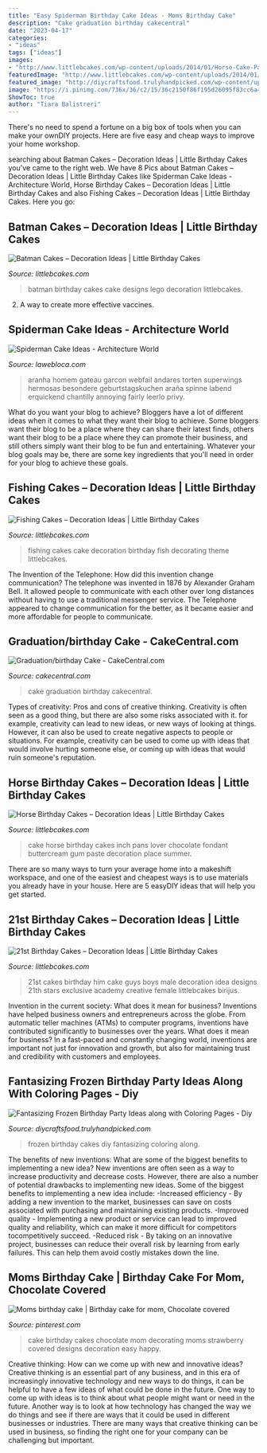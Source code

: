 ```yaml
---
title: "Easy Spiderman Birthday Cake Ideas - Moms Birthday Cake"
description: "Cake graduation birthday cakecentral"
date: "2023-04-17"
categories:
- "ideas"
tags: ["ideas"]
images:
- "http://www.littlebcakes.com/wp-content/uploads/2014/01/Horse-Cake-Pans-979x1024.jpg"
featuredImage: "http://www.littlebcakes.com/wp-content/uploads/2014/01/Fishing-Cakes-Photos.jpg"
featured_image: "http://diycraftsfood.trulyhandpicked.com/wp-content/uploads/2016/05/Frozen-Birthday-cakes-716x1024.jpg"
image: "https://i.pinimg.com/736x/36/c2/15/36c2150f86f195d26095f83cc6a4607f--mom-birthday-cakes.jpg"
ShowToc: true
author: "Tiara Balistreri"
---
```



There's no need to spend a fortune on a big box of tools when you can make your ownDIY projects. Here are five easy and cheap ways to improve your home workshop.

	

		
searching about Batman Cakes – Decoration Ideas | Little Birthday Cakes you've came to the right web. We have 8 Pics about Batman Cakes – Decoration Ideas | Little Birthday Cakes like Spiderman Cake Ideas - Architecture World, Horse Birthday Cakes – Decoration Ideas | Little Birthday Cakes and also Fishing Cakes – Decoration Ideas | Little Birthday Cakes. Here you go:
		
    
## Batman Cakes – Decoration Ideas | Little Birthday Cakes

<img loading=lazy src="http://www.littlebcakes.com/wp-content/uploads/2013/08/Batman-Birthday-Cakes-Designs.jpg" onerror="this.onerror=null;this.src='https://tse3.mm.bing.net/th?id=OIP.tXlMQMWlBDro_GnT4ph4jQHaJ4&amp;pid=15.1';" alt="Batman Cakes – Decoration Ideas | Little Birthday Cakes">

_Source: littlebcakes.com_

>batman birthday cakes cake designs lego decoration littlebcakes. 

	

2. A way to create more effective vaccines.

    
## Spiderman Cake Ideas - Architecture World

<img loading=lazy src="https://lawebloca.com/wp-content/uploads/2012/11/spiderman-diy-cake.jpg" onerror="this.onerror=null;this.src='https://tse4.mm.bing.net/th?id=OIP.Ealpo9CvKDaMfhFMSFKG_gHaJ4&amp;pid=15.1';" alt="Spiderman Cake Ideas - Architecture World">

_Source: lawebloca.com_

>aranha homem gateau garcon webfail andares torten superwings hermosas besondere geburtstagskuchen araña spinne labend erquickend chantilly annoying fairly leerlo privy. 

	

What do you want your blog to achieve?
Bloggers have a lot of different ideas when it comes to what they want their blog to achieve. Some bloggers want their blog to be a place where they can share their latest finds, others want their blog to be a place where they can promote their business, and still others simply want their blog to be fun and entertaining. Whatever your blog goals may be, there are some key ingredients that you'll need in order for your blog to achieve these goals.

    
## Fishing Cakes – Decoration Ideas | Little Birthday Cakes

<img loading=lazy src="http://www.littlebcakes.com/wp-content/uploads/2014/01/Fishing-Cakes-Photos.jpg" onerror="this.onerror=null;this.src='https://tse3.mm.bing.net/th?id=OIP.LIbFpHHpXGlG9XmeWgunUgHaJ4&amp;pid=15.1';" alt="Fishing Cakes – Decoration Ideas | Little Birthday Cakes">

_Source: littlebcakes.com_

>fishing cakes cake decoration birthday fish decorating theme littlebcakes. 

	

The Invention of the Telephone: How did this invention change communication?
The telephone was invented in 1876 by Alexander Graham Bell. It allowed people to communicate with each other over long distances without having to use a traditional messenger service. The Telephone appeared to change communication for the better, as it became easier and more affordable for people to communicate.

    
## Graduation/birthday Cake - CakeCentral.com

<img loading=lazy src="https://cdn001.cakecentral.com/gallery/2015/06/900_m0fBvMALVI-graduationbirthday-cake.jpg" onerror="this.onerror=null;this.src='https://tse3.mm.bing.net/th?id=OIP.Q7I2kH2_1YzAasRpyTSGJQHaLH&amp;pid=15.1';" alt="Graduation/birthday Cake - CakeCentral.com">

_Source: cakecentral.com_

>cake graduation birthday cakecentral. 

	

Types of creativity: Pros and cons of creative thinking.
Creativity is often seen as a good thing, but there are also some risks associated with it. for example, creativity can lead to new ideas, or new ways of looking at things. However, it can also be used to create negative aspects to people or situations. For example, creativity can be used to come up with ideas that would involve hurting someone else, or coming up with ideas that would ruin someone's reputation.

    
## Horse Birthday Cakes – Decoration Ideas | Little Birthday Cakes

<img loading=lazy src="http://www.littlebcakes.com/wp-content/uploads/2014/01/Horse-Cake-Pans-979x1024.jpg" onerror="this.onerror=null;this.src='https://tse2.mm.bing.net/th?id=OIP.EARBQDKpubOpPZ_QUsGMewHaHv&amp;pid=15.1';" alt="Horse Birthday Cakes – Decoration Ideas | Little Birthday Cakes">

_Source: littlebcakes.com_

>cake horse birthday cakes inch pans lover chocolate fondant buttercream gum paste decoration place summer. 

	

There are so many ways to turn your average home into a makeshift workspace, and one of the easiest and cheapest ways is to use materials you already have in your house. Here are 5 easyDIY ideas that will help you get started.

    
## 21st Birthday Cakes – Decoration Ideas | Little Birthday Cakes

<img loading=lazy src="http://www.littlebcakes.com/wp-content/uploads/2014/02/21st-Birthday-Cakes-Ideas.jpg" onerror="this.onerror=null;this.src='https://tse1.mm.bing.net/th?id=OIP.BbFnVRgMcvOqnF1ufGsxXgHaFj&amp;pid=15.1';" alt="21st Birthday Cakes – Decoration Ideas | Little Birthday Cakes">

_Source: littlebcakes.com_

>21st cakes birthday him cake guys boys male decoration idea designs 21th stars exclusive academy creative female littlebcakes birijus. 

	

Invention in the current society: What does it mean for business?
Inventions have helped business owners and entrepreneurs across the globe. From automatic teller machines (ATMs) to computer programs, inventions have contributed significantly to businesses over the years. What does it mean for business? In a fast-paced and constantly changing world, inventions are important not just for innovation and growth, but also for maintaining trust and credibility with customers and employees.

    
## Fantasizing Frozen Birthday Party Ideas Along With Coloring Pages - Diy

<img loading=lazy src="http://diycraftsfood.trulyhandpicked.com/wp-content/uploads/2016/05/Frozen-Birthday-cakes-716x1024.jpg" onerror="this.onerror=null;this.src='https://tse1.mm.bing.net/th?id=OIP.t9eOc5_VJ-CJBbiRbLNUQAHaKl&amp;pid=15.1';" alt="Fantasizing Frozen Birthday Party Ideas along with Coloring Pages - Diy">

_Source: diycraftsfood.trulyhandpicked.com_

>frozen birthday cakes diy fantasizing coloring along. 

	

The benefits of new inventions: What are some of the biggest benefits to implementing a new idea?
New inventions are often seen as a way to increase productivity and decrease costs. However, there are also a number of potential drawbacks to implementing new ideas. Some of the biggest benefits to implementing a new idea include: 
-Increased efficiency - By adding a new invention to the market, businesses can save on costs associated with purchasing and maintaining existing products. 
-Improved quality - Implementing a new product or service can lead to improved quality and reliability, which can make it more difficult for competitors tocompetitively succeed. 
-Reduced risk - By taking on an innovative project, businesses can reduce their overall risk by learning from early failures. This can help them avoid costly mistakes down the line.

    
## Moms Birthday Cake | Birthday Cake For Mom, Chocolate Covered

<img loading=lazy src="https://i.pinimg.com/736x/36/c2/15/36c2150f86f195d26095f83cc6a4607f--mom-birthday-cakes.jpg" onerror="this.onerror=null;this.src='https://tse3.mm.bing.net/th?id=OIP.mySMh1pJiP5ydgoZgc2TowHaNK&amp;pid=15.1';" alt="Moms birthday cake | Birthday cake for mom, Chocolate covered">

_Source: pinterest.com_

>cake birthday cakes chocolate mom decorating moms strawberry covered designs decoration easy happy. 

	

Creative thinking: How can we come up with new and innovative ideas?
Creative thinking is an essential part of any business, and in this era of increasingly innovative technology and new ways to do things, it can be helpful to have a few ideas of what could be done in the future. One way to come up with ideas is to think about what people might want or need in the future. Another way is to look at how technology has changed the way we do things and see if there are ways that it could be used in different businesses or industries. There are many ways that creative thinking can be used in business, so finding the right one for your company can be challenging but important.

